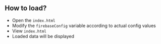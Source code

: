 ## How to load?
- Open the `index.html`
- Modify the `firebaseConfig` variable according to actual config values
- View `index.html`
- Loaded data will be displayed